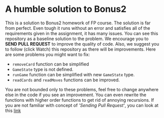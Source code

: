# A humble solution to Bonus2

This is a solution to Bonus2 homework of FP course. The solution is far from perfect. Even tough it runs without an error and satisfies all of the requirements given in the assignment, it has many issues. You can see this repository as a baseline solution to the problem. We encourage you to **SEND PULL REQUEST** to improve the quality of code. Also, we suggest you to follow (click Watch) this repository as there will be improvements. Here are some problems you might want to fix:
- `removeCard` function can be simplified
- `GameState` type is not defined.
- `runGame` function can be simplified with new `GameState` type.
- `readCards` and `readMoves` functions can be improved.

You are not bounded only to these problems, feel free to change anywhere else in the code if you see an improvement. You can even rewrite the functions with higher order functions to get rid of annoying recursions. If you are not familiar with concept of *'Sending Pull Request'*, you can look at this [link](https://help.github.com/articles/creating-a-pull-request/)

